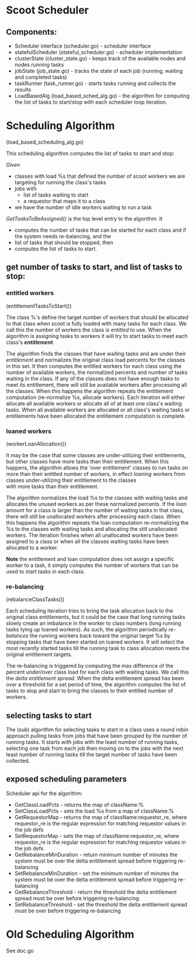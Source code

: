 # Scoot Scheduler
## Components:
- Scheduler interface (scheduler.go) - scheduler interface
- statefulScheduler (stateful_scheduler.go) - scheduler implementation
- clusterState (cluster_state.go) - keeps track of the available nodes and nodes running tasks
- jobState (job_state.go) - tracks the state of each job (running, waiting and completed tasks)
- taskRunner (task_runner.go) - starts tasks running and collects the results
- LoadBasedAlg (load_based_sched_alg.go) - the algorithm for computing the list of tasks to start/stop with
each scheduler loop iteration.

# Scheduling Algorithm
(load_based_scheduling_alg.go)

This scheduling algorithm computes the list of tasks to start and stop:

_Given_
- classes with load %s that defined the number of scoot workers we are targeting for running the class's tasks
- jobs with
    - list of tasks waiting to start
    - a requestor that maps it to a class
-  we have the number of idle workers waiting to run a task

_GetTasksToBeAssigned()_ is the top level entry to the algorithm. It
- computes the number of tasks that can be started for each class and if the system needs re-balancing, and the 
- list of tasks that should be stopped, then
- computes the list of tasks to start.

## get number of tasks to start, and list of tasks to stop:
### **entitled workers**
(entitlementTasksToStart())

The class %'s define the target number of workers that should be allocated to that class when scoot is fully
loaded with many tasks for each class.  We call this the number of workers the class is _entitled_ to use.
When the algorithm is assigning tasks to workers it will try to start tasks to meet each class's **_entitlement_**.

The algorithm finds the classes that have waiting tasks and are under their _entitlement_ and normalizes the 
original class load percents for the classes in this set.  It then computes the entitled workers for each class
using the number of available workers, the normalized percents and number of tasks waiting in the class.  If any
of the classes does not have enough tasks to meet its entitlement, there will still be available workers after 
processing all the classes.  When this happens the algorithm repeats the entitlement computation (re-normalize 
%s, allocate workers). Each iteration will either allocate all available workers or allocate all of at least 
one class's waiting tasks. When all available workers are allocated or all class's waiting tasks or entitlements 
have been allocated the entitlement computation is complete.    

### **loaned workers**
(workerLoanAllocation())

It may be the case that some classes are under-utilizing their entitlements, but other classes have more tasks than
their entitlement.  When this happens, the algorithm allows the 'over entitlement' classes to run tasks on more than
their entitled number of workers, in effect _loaning_ workers from classes under-utilizing their entitlement to the classes  
with more tasks than their entitlement.

The algorithm normalizes the load %s to the classes with waiting tasks and allocates the unused workers as per these
normalized percents.  If the _loan_ amount for a class is larger than the number of waiting tasks in that class,
there will still be unallocated workers after processing each class.  When this happens the algorithm repeats the loan
computation re-normalizing the %s to the classes with waiting tasks and allocating the still unallocated workers.  The
iteration finishes when all unallocated workers have been assigned to a class or when all the classes waiting tasks
have been allocated to a worker.

**Note** the entitlement and loan computation does not assign a specific worker to a task, it simply computes the number of
workers that can be used to start tasks in each class.

### **re-balancing**
(rebalanceClassTasks())

Each scheduling iteration tries to bring the task allocation back to the original class
entitlements, but it could be the case that long running tasks slowly create
an imbalance in the worker to class numbers (long running tasks tying up loaned workers).
As such, the algorithm periodically _re-balances_ the running workers back toward the original target
%s by stopping tasks that have been started on loaned workers.  It will select the most recently started
tasks till the running task to class allocation meets the original entitlement targets.

The re-balancing is triggered by computing the max difference of the percent under/over class load for each 
class with waiting tasks. We call this the _delta entitlement spread_. When the delta entitlement spread has
been over a threshold for a set period of time, the algorithm computes the list of tasks to stop and start 
to bring the classes to their entitled number of workers.

## selecting tasks to start
The (sub) algorithm for selecting tasks to start in a class uses a round robin approach pulling tasks from jobs that
have been grouped by the number of running tasks.  It starts with jobs with the least number of running tasks, selecting
one task from each job then moving on to the jobs with the next least number of running tasks till the target number of
tasks have been collected.

## exposed scheduling parameters
Scheduler api for the algorithm:
- GetClassLoadPcts - returns the map of className:%
- SetClassLoadPcts - sets the load %s from a map of className:%
- GetRequestorMap - returns the map of className:requestor_re, where requestor_re is the regular
expression for matching requestor values in the job defs
- SetRequestorMap - sets the map of className:requestor_re, where requestor_re is the regular
expression for matching requestor values in the job defs
- GetRebalanceMinDuration - return minimum number of minutes the system must be over
the delta entitlement spread before triggering re-balancing
- SetRebalanceMinDuration - set the minimum number of minutes the system must be over
the delta entitlement spread before triggering re-balancing
- GetRebalanceThreshold - return the threshold the delta entitlement spread must be over before triggering
re-balancing
- SetRebalanceThreshold - set the threshold the delta entitlement spread must be over before triggering
re-balancing

# Old Scheduling Algorithm
See doc.go